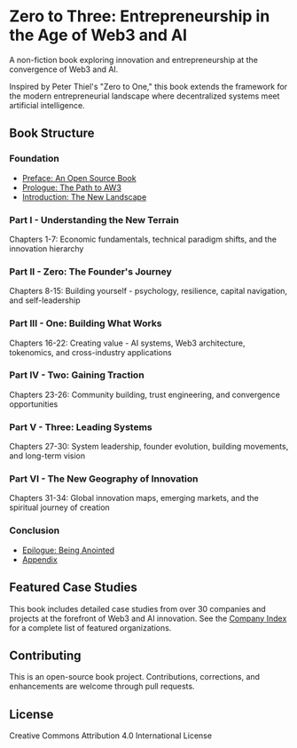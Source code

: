 # Zero to Three: Entrepreneurship in the Age of Web3 and AI

A non-fiction book exploring innovation and entrepreneurship at the convergence of Web3 and AI.

Inspired by Peter Thiel's "Zero to One," this book extends the framework for the modern entrepreneurial landscape where decentralized systems meet artificial intelligence.

## Book Structure

### Foundation
- [Preface: An Open Source Book](book/00-preface.md)
- [Prologue: The Path to AW3](book/01-prologue.md)
- [Introduction: The New Landscape](book/02-introduction.md)

### Part I - Understanding the New Terrain
Chapters 1-7: Economic fundamentals, technical paradigm shifts, and the innovation hierarchy

### Part II - Zero: The Founder's Journey
Chapters 8-15: Building yourself - psychology, resilience, capital navigation, and self-leadership

### Part III - One: Building What Works
Chapters 16-22: Creating value - AI systems, Web3 architecture, tokenomics, and cross-industry applications

### Part IV - Two: Gaining Traction
Chapters 23-26: Community building, trust engineering, and convergence opportunities

### Part V - Three: Leading Systems
Chapters 27-30: System leadership, founder evolution, building movements, and long-term vision

### Part VI - The New Geography of Innovation
Chapters 31-34: Global innovation maps, emerging markets, and the spiritual journey of creation

### Conclusion
- [Epilogue: Being Anointed](book/epilogue.md)
- [Appendix](book/appendix.md)

## Featured Case Studies

This book includes detailed case studies from over 30 companies and projects at the forefront of Web3 and AI innovation. See the [Company Index](book/company-index.md) for a complete list of featured organizations.

## Contributing

This is an open-source book project. Contributions, corrections, and enhancements are welcome through pull requests.

## License

Creative Commons Attribution 4.0 International License